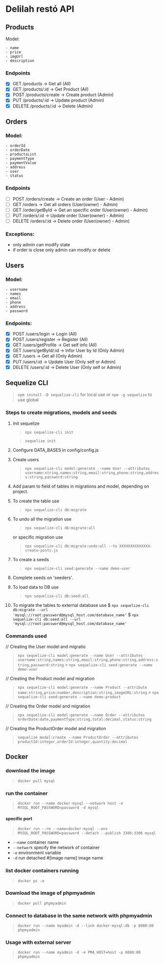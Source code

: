 # Delilah restó API

## Products

Model:

```
- name
- price
- imgUrl
- description
```

### Endpoints

- [x] GET /products -> Get all (All)
- [x] GET /products/:id -> Get Product (All)
- [x] POST /products/create -> Create product (Admin)
- [x] PUT /products/:id -> Update product (Admin)
- [x] DELETE /products/:id -> Delete (Admin)

## Orders

### Model:

```
- orderId
- orderDate
- productsList
- paymentType
- paymentValue
- address
- user
- status
```

### Endpoints

- [ ] POST /orders/create -> Create an order (User - Admin)
- [ ] GET /orders -> Get all orders (User(owner) - Admin)
- [ ] GET /order/getById -> Get an specific order (User(owner) - Admin)
- [ ] PUT /orders/:id -> Update order (User(owner) - Admin)
- [ ] DELETE /orders/:id -> Delete order (User(owner) - Admin)

### Exceptions:

- only admin can modify state
- if order is close only admin can modify or delete

## Users

### Model:

```
- username
- names
- email
- phone
- address
- password
```

### Endpoints:

- [x] POST /users/login -> Login (All)
- [x] POST /users/register -> Register (All)
- [x] GET /users/getProfile -> Get self info (All)
- [x] GET /users/getById/:id -> Infor User by Id (Only Admin)
- [x] GET /users -> Get all (Only Admin)
- [x] PUT /users/:id -> Update User (Only self or Admin)
- [x] DELETE /users/:id -> Delete User (Only self or Admin)

## Sequelize CLI

> `npm install -D sequelize-cli` for local use or
> `npm -g sequelize` to use global

### Steps to create migrations, models and seeds

1. Init sequelize

   > `npx sequelize-cli init`

   > `sequelize init`

2. Configure DATA_BASES in config/config.js
3. Create users
   > `npx sequelize-cli model:generate --name User --attributes username:string,names:string,email:string,phone:string,address:string,password:string`
4. Add param to field of tables in migrations and model, depending on project.
5. To create the table use
   > `npx sequelize-cli db:migrate`
6. To undo all the migration use

   > `npx sequelize-cli db:migrate:all`

   or specific migration use

   > `npx sequelize-cli db:migrate:undo:all --to XXXXXXXXXXXXXX-create-posts.js`

7. To create a seeds
   > `npx sequelize-cli seed:generate --name demo-user`
8. Complete seeds on 'seeders'.
9. To load data to DB use
   > `npx sequelize-cli db:seed:all`
10. To migrate the tables to external database use
    $ `npx sequelize-cli db:migrate --url 'mysql://root:password@mysql_host.com/database_name'`
    $ `npx sequelize-cli db:seed:all --url 'mysql://root:password@mysql_host.com/database_name'`

### Commands used

// Creating the User model and migratio

> `npx sequelize-cli model:generate --name User --attributes username:string,names:string,email:string,phone:string,address:string,password:string` > `npx sequelize-cli seed:generate --name demo-user`

// Creating the Product model and migration

> `npx sequelize-cli model:generate --name Product --attribute name:string,price:number,description:string,imageURL:string` > `npx sequelize-cli seed:generate --name demo-product`

// Creating the Order model and migration

> `npx sequelize-cli model:generate --name Order --attributes orderDate:date,paymentType:string,total:decimal,status:string`

// Creating the ProductOrder model and migration

> `sequelize model:create --name ProductOrder --attributes productId:integer,orderId:integer,quantity:decimal`

## Docker

### download the image

> `docker pull mysql`

### run the container

> `docker run --name docker-mysql --network host -e MYSQL_ROOT_PASSWORD=password -d mysql`

#### specific port

> `docker run --rm --name=docker-mysql --env MYSQL_ROOT_PASSWORD=password --detach --publish 3306:3306 mysql`

- `--name` container name
- `--network` specify the network of container
- `-e` environment variable
- `-d` run detached #[image name] image name

### list docker containers running

> `docker ps -a`

### Download the image of phpmyadmin

> `docker pull phpmyadmin`

### Connect to database in the same network with phpmyadmin

> `docker run --name myadmin -d --link docker-mysql:db -p 8080:80 phpmyadmin`

### Usage with external server

> `docker run --name myadmin -d -e PMA_HOST=host -p 8080:80 phpmyadmin`
